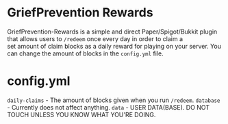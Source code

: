 # GriefPrevention Rewards
GriefPrevention-Rewards is a simple and direct Paper/Spigot/Bukkit plugin that allows users to ``/redeem`` once every day in order to claim a <br>
set amount of claim blocks as a daily reward for playing on your server. You can change the amount of blocks in the ``config.yml`` file.

# config.yml
``daily-claims`` - The amount of blocks given when you run ``/redeem``.
``database`` - Currently does not affect anything.
``data`` - USER DATA(BASE). DO NOT TOUCH UNLESS YOU KNOW WHAT YOU'RE DOING.
